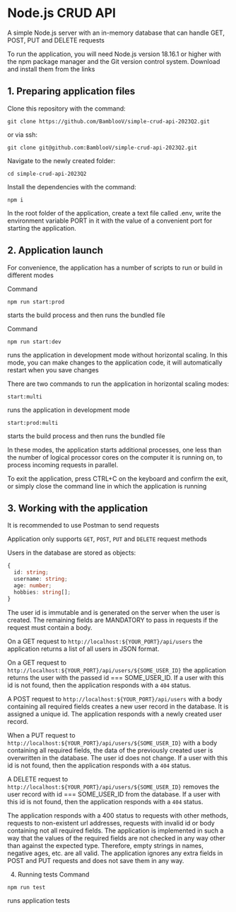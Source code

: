 # Node.js CRUD API

A simple Node.js server with an in-memory database that can handle GET, POST, PUT and DELETE requests

To run the application, you will need Node.js version 18.16.1 or higher with the npm package manager and the Git version control system. Download and install them from the links

## 1. Preparing application files

Clone this repository with the command:

```
git clone https://github.com/BamblooV/simple-crud-api-2023Q2.git
```

or via ssh:

```
git clone git@github.com:BamblooV/simple-crud-api-2023Q2.git
```

Navigate to the newly created folder:

```
cd simple-crud-api-2023Q2
```

Install the dependencies with the command:

```
npm i
```

In the root folder of the application, create a text file called .env, write the environment variable PORT in it with the value of a convenient port for starting the application.

## 2. Application launch

For convenience, the application has a number of scripts to run or build in different modes

Сommand

```
npm run start:prod
```

starts the build process and then runs the bundled file

Command

```
npm run start:dev
```

runs the application in development mode without horizontal scaling. In this mode, you can make changes to the application code, it will automatically restart when you save changes

There are two commands to run the application in horizontal scaling modes:

```
start:multi
```

runs the application in development mode

```
start:prod:multi
```

starts the build process and then runs the bundled file

In these modes, the application starts additional processes, one less than the number of logical processor cores on the computer it is running on, to process incoming requests in parallel.

To exit the application, press CTRL+C on the keyboard and confirm the exit, or simply close the command line in which the application is running

## 3. Working with the application

It is recommended to use Postman to send requests

Application only supports `GET`, `POST`, `PUT` and `DELETE` request methods

Users in the database are stored as objects:

```typescript
{
  id: string;
  username: string;
  age: number;
  hobbies: string[];
}
```

The user id is immutable and is generated on the server when the user is created. The remaining fields are MANDATORY to pass in requests if the request must contain a body.

On a GET request to `http://localhost:${YOUR_PORT}/api/users` the application returns a list of all users in JSON format.

On a GET request to `http://localhost:${YOUR_PORT}/api/users/${SOME_USER_ID}` the application returns the user with the passed id === SOME_USER_ID. If a user with this id is not found, then the application responds with a `404` status.

A POST request to `http://localhost:${YOUR_PORT}/api/users` with a body containing all required fields creates a new user record in the database. It is assigned a unique id. The application responds with a newly created user record.

When a PUT request to `http://localhost:${YOUR_PORT}/api/users/${SOME_USER_ID}` with a body containing all required fields, the data of the previously created user is overwritten in the database. The user id does not change. If a user with this id is not found, then the application responds with a `404` status.

A DELETE request to `http://localhost:${YOUR_PORT}/api/users/${SOME_USER_ID}` removes the user record with id === SOME_USER_ID from the database. If a user with this id is not found, then the application responds with a `404` status.

The application responds with a 400 status to requests with other methods, requests to non-existent url addresses, requests with invalid id or body containing not all required fields. The application is implemented in such a way that the values of the required fields are not checked in any way other than against the expected type. Therefore, empty strings in names, negative ages, etc. are all valid. The application ignores any extra fields in POST and PUT requests and does not save them in any way.

4. Running tests
   Command

```
npm run test
```

runs application tests
